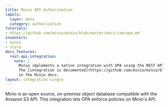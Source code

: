 ```yaml
---
title: Minio API Authorization
labels:
  layer: data
  category: authorization
tutorials:
- https://github.com/minio/minio/blob/master/docs/iam/opa.md
inventors:
- minio
- styra
docs_features:
  rest-api-integration:
    note: |
      Minio implements a native integration with OPA using the REST API.
      The [integration is documented](https://github.com/minio/minio/blob/master/docs/iam/opa.md)
      in the Minio docs.
layout: integration-single
---
```

Minio is an open source, on-premise object database compatible with the Amazon S3 API.  This integration lets OPA enforce policies on Minio's API.
